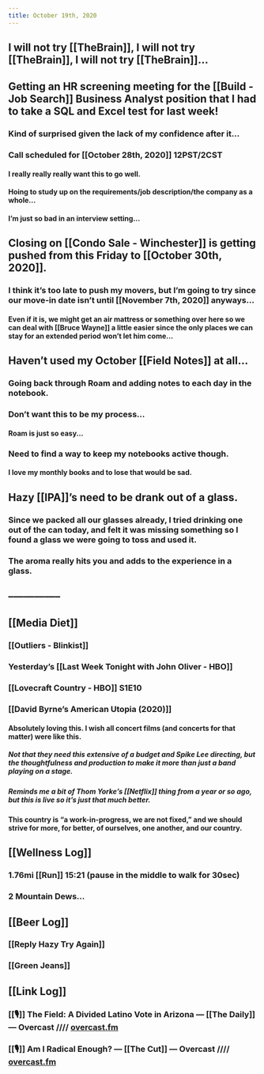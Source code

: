 ```yaml
---
title: October 19th, 2020
---
```


## I will not try [[TheBrain]], I will not try [[TheBrain]], I will not try [[TheBrain]]...

## Getting an HR screening meeting for the [[Build - Job Search]] Business Analyst position that I had to take a SQL and Excel test for last week!
### Kind of surprised given the lack of my confidence after it...

### Call scheduled for [[October 28th, 2020]] 12PST/2CST
#### I really really really want this to go well. 

#### Hoing to study up on the requirements/job description/the company as a whole...

#### I’m just so bad in an interview setting...

## Closing on [[Condo Sale - Winchester]] is getting pushed from this Friday to [[October 30th, 2020]]. 
### I think it’s too late to push my movers, but I’m going to try since our move-in date isn’t until [[November 7th, 2020]] anyways...
#### Even if it is, we might get an air mattress or something over here so we can deal with [[Bruce Wayne]] a little easier since the only places we can stay for an extended period won’t let him come...

## Haven’t used my October [[Field Notes]] at all...
### Going back through Roam and adding notes to each day in the notebook. 

### Don’t want this to be my process...
#### Roam is just so easy...

### Need to find a way to keep my notebooks active though. 
#### I love my monthly books and to lose that would be sad. 

## Hazy [[IPA]]’s need to be drank out of a glass. 
### Since we packed all our glasses already, I tried drinking one out of the can today, and felt it was missing something so I found a glass we were going to toss and used it. 

### The aroma really hits you and adds to the experience in a glass. 

## ––––––––––

## [[Media Diet]]
### [[Outliers - Blinkist]]

### Yesterday’s [[Last Week Tonight with John Oliver - HBO]]

### [[Lovecraft Country - HBO]] S1E10

### [[David Byrne’s American Utopia (2020)]]
#### Absolutely loving this. I wish all concert films (and concerts for that matter) were like this. 
##### Not that they need this extensive of a budget and Spike Lee directing, but the thoughtfulness and production to make it more than just a band playing on a stage. 

##### Reminds me a bit of Thom Yorke’s [[Netflix]] thing from a year or so ago, but this is live so it’s just that much better. 

#### This country is “a work-in-progress, we are not fixed,” and we should strive for more, for better, of ourselves, one another, and our country. 

## [[Wellness Log]]
### 1.76mi [[Run]] 15:21 (pause in the middle to walk for 30sec)

### 2 Mountain Dews...

## [[Beer Log]]
### [[Reply Hazy Try Again]]

### [[Green Jeans]]

## [[Link Log]]
### [[🎙]] The Field: A Divided Latino Vote in Arizona — [[The Daily]] — Overcast //// [overcast.fm](https://overcast.fm/+LHydeTe0A)

### [[🎙]] Am I Radical Enough? — [[The Cut]] — Overcast //// [overcast.fm](https://overcast.fm/+OwUINxsYo)
